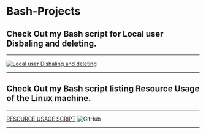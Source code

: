 # Bash-Projects


## Check Out my Bash script for Local user Disbaling and deleting.
---

[![Local user Disbaling and deleting](https://github.com/user-attachments/assets/84246faf-04fb-4c23-9f2d-41d75ce0e1d4)](User-Related/README.md)


---

## Check Out my Bash script listing Resource Usage of the Linux machine.

---

[RESOURCE USAGE SCRIPT](https://github.com/mtptisid/Bash-Projects/tree/master/RESOURCES) ![GitHub](https://img.shields.io/badge/github-%23121011.svg?style=flat&logo=github&logoColor=white)


---

